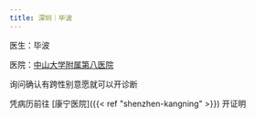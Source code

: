 ```yaml
---
title: 深圳｜毕波
---
```


医生：毕波

医院：[中山大学附属第八医院](https://www.amap.com/place/B0FFHGD85N)

询问确认有跨性别意愿就可以开诊断

凭病历前往 [康宁医院]({{< ref "shenzhen-kangning" >}}) 开证明
